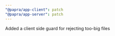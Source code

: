 ```yaml
---
"@papra/app-client": patch
"@papra/app-server": patch
---
```


Added a client side guard for rejecting too-big files

